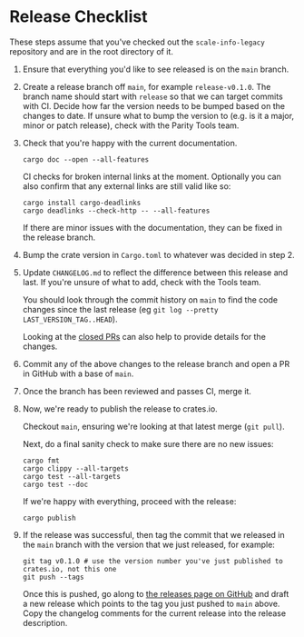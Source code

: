 # Release Checklist

These steps assume that you've checked out the `scale-info-legacy` repository and are in the root directory of it.

1.  Ensure that everything you'd like to see released is on the `main` branch.

2.  Create a release branch off `main`, for example `release-v0.1.0`. The branch name should start with `release`
    so that we can target commits with CI. Decide how far the version needs to be bumped based on the changes to date.
    If unsure what to bump the version to (e.g. is it a major, minor or patch release), check with the Parity Tools team.

3.  Check that you're happy with the current documentation.

    ```
    cargo doc --open --all-features
    ```

    CI checks for broken internal links at the moment. Optionally you can also confirm that any external links
    are still valid like so:

    ```
    cargo install cargo-deadlinks
    cargo deadlinks --check-http -- --all-features
    ```

    If there are minor issues with the documentation, they can be fixed in the release branch.

4.  Bump the crate version in `Cargo.toml` to whatever was decided in step 2.

5.  Update `CHANGELOG.md` to reflect the difference between this release and last. If you're unsure of
    what to add, check with the Tools team.

    You should look through the commit history on `main` to find the code changes since the last release (eg `git log --pretty LAST_VERSION_TAG..HEAD`).

    Looking at the [closed PRs](https://github.com/paritytech/scale-info-legacy/pulls?q=is%3Apr+is%3Aclosed) can also help to provide details for the changes.

6.  Commit any of the above changes to the release branch and open a PR in GitHub with a base of `main`.

7.  Once the branch has been reviewed and passes CI, merge it.

8.  Now, we're ready to publish the release to crates.io.

    Checkout `main`, ensuring we're looking at that latest merge (`git pull`).

    Next, do a final sanity check to make sure there are no new issues:
    ```
    cargo fmt
    cargo clippy --all-targets
    cargo test --all-targets
    cargo test --doc
    ```

    If we're happy with everything, proceed with the release:
    ```
    cargo publish
    ```

9.  If the release was successful, then tag the commit that we released in the `main` branch with the
    version that we just released, for example:

    ```
    git tag v0.1.0 # use the version number you've just published to crates.io, not this one
    git push --tags
    ```

    Once this is pushed, go along to [the releases page on GitHub](https://github.com/paritytech/scale-info-legacy/releases)
    and draft a new release which points to the tag you just pushed to `main` above. Copy the changelog comments
    for the current release into the release description.

